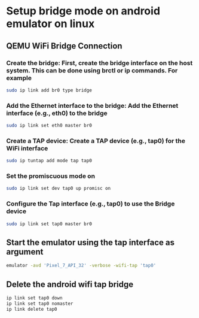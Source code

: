 # Setup bridge mode on android emulator on linux

## QEMU WiFi Bridge Connection

### Create the bridge: First, create the bridge interface on the host system. This can be done using brctl or ip commands. For example

```bash
sudo ip link add br0 type bridge
```

### Add the Ethernet interface to the bridge: Add the Ethernet interface (e.g., eth0) to the bridge

```bash
sudo ip link set eth0 master br0
```

### Create a TAP device: Create a TAP device (e.g., tap0) for the WiFi interface

```bash
sudo ip tuntap add mode tap tap0
```

### Set the promiscuous mode on

```bash
sudo ip link set dev tap0 up promisc on
```

### Configure the Tap interface (e.g., tap0) to use the Bridge device

```bash
sudo ip link set tap0 master br0
```

## Start the emulator using the tap interface as argument

```bash
emulator -avd 'Pixel_7_API_32' -verbose -wifi-tap 'tap0'
```

## Delete the android wifi tap bridge

```bash
ip link set tap0 down
ip link set tap0 nomaster
ip link delete tap0
```
